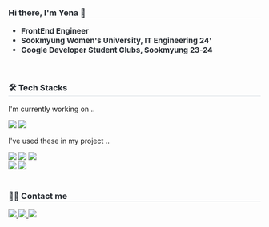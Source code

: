 <div style="text-align: left;"> 
    <h3 style="border-bottom: 1px solid #d8dee4; color: #282d33;"> Hi there, I'm Yena 👋 </h3>  
    <div style="font-weight: 700; font-size: 15px; text-align: left; color: #282d33;"> 
        <ul>
            <li><b> FrontEnd Engineer </b></li>
            <li>Sookmyung Women's University, IT Engineering 24'</li>
            <li>Google Developer Student Clubs, Sookmyung 23-24 </li>
        </ul>
    </div> 
</div>
<br>
<div style="text-align: left;">
    <h3 style="border-bottom: 1px solid #d8dee4; color: #282d33;"> 🛠️ Tech Stacks </h3> 
    <div style="margin: ; text-align: left;" "text-align: left;">
        <p>I'm currently working on .. </p>
          <img src="https://img.shields.io/badge/React-61DAFB?style=for-the-badge&logo=React&logoColor=white">
          <img src="https://img.shields.io/badge/typescript-%233178C6?style=for-the-badge&logo=typescript&logoColor=white">
          <br/>
        <p>I've used these in my project ..</p>
          <img src="https://img.shields.io/badge/Flutter-02569B?style=for-the-badge&logo=Flutter&logoColor=white">
          <img src="https://img.shields.io/badge/Vue.js-4FC08D?style=for-the-badge&logo=Vue.js&logoColor=white">
          <img src="https://img.shields.io/badge/Bootstrap-7952B3?style=for-the-badge&logo=Bootstrap&logoColor=white">
          <br/>
          <img src="https://img.shields.io/badge/Python-3776AB?style=for-the-badge&logo=Python&logoColor=white">
          <img src="https://img.shields.io/badge/PyTorch-EE4C2C?style=for-the-badge&logo=PyTorch&logoColor=white">
    </div>
</div>
<br>
<div style="text-align: left;">
    <h3 style="border-bottom: 1px solid #d8dee4; color: #282d33;"> 🧑‍💻 Contact me </h3>
    <div style="text-align: left;">
        <a href=https://snowflower19.tistory.com/> <img src="https://img.shields.io/badge/Tistory-000000?style=for-the-badge&logo=Tistory&logoColor=white&link=https://snowflower19.tistory.com/"> </a>
         <a href=mailto:yeana1204@gmail.com> <img src="https://img.shields.io/badge/Gmail-EA4335?style=for-the-badge&logo=Gmail&logoColor=white&link=mailto:yeana1204@gmail.com"> </a>
        <a href=https://www.linkedin.com/in/%EC%98%88%EB%82%98-%EC%B5%9C-625487273/> <img src="https://img.shields.io/badge/linkedin-0A66C2?style=for-the-badge&logo=linkedin&logoColor=white&link=https://www.linkedin.com/in/%EC%98%88%EB%82%98-%EC%B5%9C-625487273/"> </a>
    </div>
</div>
